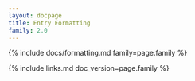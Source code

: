 ```yaml
---
layout: docpage
title: Entry Formatting
family: 2.0
---
```


{% include docs/formatting.md family=page.family %}

{% include links.md doc_version=page.family %}
